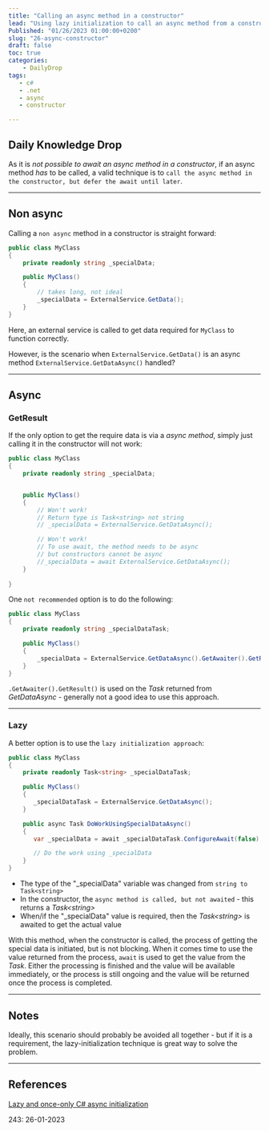```yaml
---
title: "Calling an async method in a constructor"
lead: "Using lazy initialization to call an async method from a constructor"
Published: "01/26/2023 01:00:00+0200"
slug: "26-async-constructor"
draft: false
toc: true
categories:
    - DailyDrop
tags:
   - c#
   - .net
   - async
   - constructor

---
```


## Daily Knowledge Drop

As it is _not possible to await an async method in a constructor_, if an async method _has_ to be called, a valid technique is to `call the async method in the constructor, but defer the await until later`.


---

## Non async

Calling a `non async` method in a constructor is straight forward:

``` csharp
public class MyClass
{
	private readonly string _specialData;

    public MyClass()
    {
    	// takes long, not ideal
    	_specialData = ExternalService.GetData();
    }
}
```

Here, an external service is called to get data required for `MyClass` to function correctly. 

However, is the scenario when `ExternalService.GetData()` is an async method `ExternalService.GetDataAsync()` handled?

---

## Async

### GetResult

If the only option to get the require data is via a _async method_, simply just calling it in the constructor will not work:

``` csharp
public class MyClass
{
	private readonly string _specialData;


    public MyClass()
    {
        // Won't work!
        // Return type is Task<string> not string
        // _specialData = ExternalService.GetDataAsync();

        // Won't work!
        // To use await, the method needs to be async
        // but constructors cannot be async
        //_specialData = await ExternalService.GetDataAsync();
    }
    	
}
```

One `not recommended` option is to do the following:

``` csharp
public class MyClass
{
    private readonly string _specialDataTask;

    public MyClass()
    {
    	_specialData = ExternalService.GetDataAsync().GetAwaiter().GetResult();
    }
}
```

`.GetAwaiter().GetResult()` is used on the _Task_ returned from _GetDataAsync_ - generally not a good idea to use this approach.

---

### Lazy

A better option is to use the `lazy initialization approach`:

``` csharp
public class MyClass
{
    private readonly Task<string> _specialDataTask;

    public MyClass()
    {
       _specialDataTask = ExternalService.GetDataAsync();
    }

    public async Task DoWorkUsingSpecialDataAsync()
    {
       var _specialData = await _specialDataTask.ConfigureAwait(false);

       // Do the work using _specialData
    }
}
```

- The type of the "_specialData" variable was changed from `string to Task<string>`
- In the constructor, the `async method is called, but not awaited` - this returns a _Task\<string\>_
- When/if the "_specialData" value is required, then the _Task\<string\>_ is awaited to get the actual value

With this method, when the constructor is called, the process of getting the special data is initiated, but is not blocking. When it comes time to use the value returned from the process, `await` is used to get the value from the _Task_. Either the processing is finished and the value will be available immediately, or the process is still ongoing and the value will be returned once the process is completed.

---


## Notes

Ideally, this scenario should probably be avoided all together - but if it is a requirement, the lazy-initialization technique is great way to solve the problem.

---

## References

[Lazy and once-only C# async initialization](https://endjin.com/blog/2023/01/dotnet-csharp-lazy-async-initialization)  

<?# DailyDrop ?>243: 26-01-2023<?#/ DailyDrop ?>
